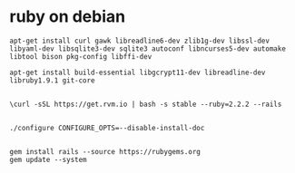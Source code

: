 ruby on debian
===


    apt-get install curl gawk libreadline6-dev zlib1g-dev libssl-dev libyaml-dev libsqlite3-dev sqlite3 autoconf libncurses5-dev automake libtool bison pkg-config libffi-dev

    apt-get install build-essential libgcrypt11-dev libreadline-dev libruby1.9.1 git-core


    \curl -sSL https://get.rvm.io | bash -s stable --ruby=2.2.2 --rails


    ./configure CONFIGURE_OPTS=--disable-install-doc


    gem install rails --source https://rubygems.org
    gem update --system
